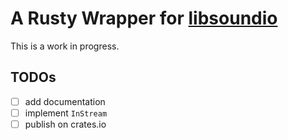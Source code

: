 # A Rusty Wrapper for [libsoundio](http://libsound.io)

This is a work in progress.

## TODOs

- [ ] add documentation
- [ ] implement `InStream`
- [ ] publish on crates.io
